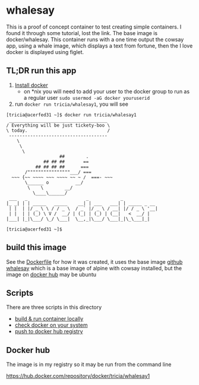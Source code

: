 # whalesay
This is a proof of concept container to test creating simple containers. I found it through some tutorial, lost the link.  The base image is docker/whalesay.  This container runs with a one time output the cowsay app, using a whale image, which displays a text from fortune, then the I love docker is displayed using figlet.

## TL;DR run this app
1. [Install docker](https://docs.docker.com/install/)
    * on *nix you will need to add your user to the docker group to run as a regular user `sudo usermod -aG docker youruserid`
2. run `docker run tricia/whalesay1`, you will see 
```
[tricia@acerfed31 ~]$ docker run tricia/whalesay1
 _____________________________________
/ Everything will be just tickety-boo \
\ today.                              /
 -------------------------------------
    \
     \
      \
                    ##        .
              ## ## ##       ==
           ## ## ## ##      ===
       /""""""""""""""""___/ ===
  ~~~ {~~ ~~~~ ~~~ ~~~~ ~~ ~ /  ===- ~~~
       \______ o          __/
        \    \        __/
          \____\______/
 ___   _                      _            _
|_ _| | | _____   _____    __| | ___   ___| | _____ _ __
 | |  | |/ _ \ \ / / _ \  / _` |/ _ \ / __| |/ / _ \ '__|
 | |  | | (_) \ V /  __/ | (_| | (_) | (__|   <  __/ |
|___| |_|\___/ \_/ \___|  \__,_|\___/ \___|_|\_\___|_|

[tricia@acerfed31 ~]$
```
## build this image
See the [Dockerfile](Dockerfile.md) for how it was created, it uses the base image [github whalesay](https://github.com/docker/whalesay) which is a base image of alpine with cowsay installed, but the image on [docker hub](https://hub.docker.com/r/docker/whalesay) may be ubuntu

## Scripts
There are three scripts in this directory
* [build & run container locally](build.run.sh)
* [check docker on your system](chk.sh)
* [push to docker hub registry](tohub.sh)

##  Docker hub
The image is in my registry so it may be run from the command line

https://hub.docker.com/repository/docker/tricia/whalesay1
